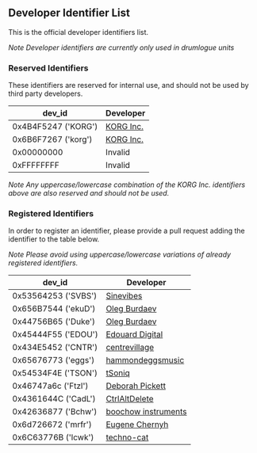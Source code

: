 ## Developer Identifier List

 This is the official developer identifiers list.
 
 *Note Developer identifiers are currently only used in drumlogue units*
 
### Reserved Identifiers

 These identifiers are reserved for internal use, and should not be used by third party developers.

 | dev_id | Developer | 
 | ---  | --- | 
 | 0x4B4F5247 ('KORG') | [KORG Inc.](https://korg.com) |
 | 0x6B6F7267 ('korg') | [KORG Inc.](https://korg.com) |
 | 0x00000000          | Invalid |
 | 0xFFFFFFFF          | Invalid |

 *Note Any uppercase/lowercase combination of the KORG Inc. identifiers above are also reserved and should not be used.*
 
### Registered Identifiers

 In order to register an identifier, please provide a pull request adding the identifier to the table below.
 
 *Note Please avoid using uppercase/lowercase variations of already registered identifiers.*

 | dev_id | Developer | 
 | --- | --- | 
 | 0x53564253 ('SVBS') | [Sinevibes](https://sinevib.es) |
 | 0x656B7544 ('ekuD') | [Oleg Burdaev](https://github.com/dukesrg) |
 | 0x44756B65 ('Duke') | [Oleg Burdaev](https://github.com/dukesrg) |
 | 0x45444F55 ('EDOU') | [Edouard Digital](https://edouard.digital) |
 | 0x434E5452 ('CNTR') | [centrevillage](https://centrevillage.net) |
 | 0x65676773 ('eggs') | [hammondeggsmusic](https://hammondeggsmusic.ca) |
 | 0x54534F4E ('TSON') | [tSoniq](https://tsoniq.com) |
 | 0x46747a6c ('Ftzl') | [Deborah Pickett](https://www.icemoonprison.com/blog/?page_id=777) |
 | 0x4361644C ('CadL') | [CtrlAltDelete](https://ctrl-alt-delete.co.uk) |
 | 0x42636877 ('Bchw') | [boochow instruments](https://blog.boochow.com/logue) |
 | 0x6d726672 ('mrfr') | [Eugene Chernyh](https://github.com/mrf-r) |
 | 0x6C63776B ('lcwk') | [techno-cat](https://techno-cat.github.io) |
